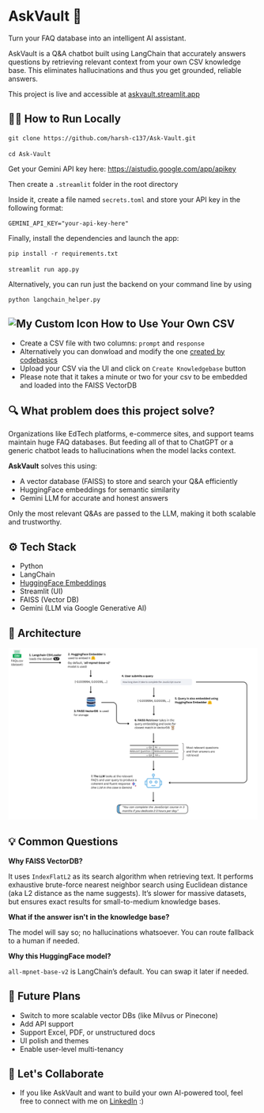 # AskVault 🧠  
Turn your FAQ database into an intelligent AI assistant.

AskVault is a Q&A chatbot built using LangChain that accurately answers questions by retrieving relevant context from your own CSV knowledge base. This eliminates  hallucinations and thus you get grounded, reliable answers.

This project is live and accessible at [askvault.streamlit.app](https://askvault.streamlit.app/)



## 🧑‍💻 How to Run Locally

```
git clone https://github.com/harsh-c137/Ask-Vault.git

cd Ask-Vault
```
Get your Gemini API key here: https://aistudio.google.com/app/apikey

Then create a `.streamlit` folder in the root directory

Inside it, create a file named `secrets.toml` and store your API key in the following format:

```
GEMINI_API_KEY="your-api-key-here"
```

Finally, install the dependencies and launch the app:

```
pip install -r requirements.txt

streamlit run app.py
```

Alternatively, you can run just the backend on your command line by using
```
python langchain_helper.py
```

## <img src="https://cdn-icons-png.flaticon.com/512/9159/9159105.png" alt="My Custom Icon" width="26" height="26"> How to Use Your Own CSV

- Create a CSV file with two columns: `prompt` and `response`
- Alternatively you can donwload and modify the one [created by codebasics](https://github.com/harsh-c137/Ask-Vault/blob/main/codebasics_faqs.csv)
- Upload your CSV via the UI and click on `Create Knowledgebase` button
- Please note that it takes a minute or two for your csv to be embedded and loaded into the FAISS VectorDB

## 🔍 What problem does this project solve?

Organizations like EdTech platforms, e-commerce sites, and support teams maintain huge FAQ databases. But feeding all of that to ChatGPT or a generic chatbot leads to hallucinations when the model lacks context.

**AskVault** solves this using:
- A vector database (FAISS) to store and search your Q&A efficiently
- HuggingFace embeddings for semantic similarity
- Gemini LLM for accurate and honest answers

Only the most relevant Q&As are passed to the LLM, making it both scalable and trustworthy.

## ⚙️ Tech Stack

- Python
- LangChain
- [HuggingFace Embeddings](https://huggingface.co/sentence-transformers/all-mpnet-base-v2)
- Streamlit (UI)
- FAISS (Vector DB)
- Gemini (LLM via Google Generative AI)

## 🧩 Architecture
![My Architecture](./AskVault-Architecture.png)

## 💡 Common Questions
**Why FAISS VectorDB?**

It uses `IndexFlatL2` as its search algorithm when retrieving text. It performs exhaustive brute-force nearest neighbor search using Euclidean distance (aka L2 distance as the name suggests). It’s slower for massive datasets, but ensures exact results for small-to-medium knowledge bases.

**What if the answer isn't in the knowledge base?**

The model will say so; no hallucinations whatsoever. You can route fallback to a human if needed.

**Why this HuggingFace model?**

`all-mpnet-base-v2` is LangChain’s default. You can swap it later if needed.

## 🚀 Future Plans
- Switch to more scalable vector DBs (like Milvus or Pinecone)
- Add API support
- Support Excel, PDF, or unstructured docs
- UI polish and themes
- Enable user-level multi-tenancy

## 🤝 Let's Collaborate
- If you like AskVault and want to build your own AI-powered tool, feel free to connect with me on [LinkedIn](https://www.linkedin.com/in/harsh-deshpande-v1/) :)
